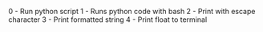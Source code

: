 0 - Run python script
1 - Runs python code with bash
2 - Print with escape character
3 - Print formatted string
4 - Print float to terminal
